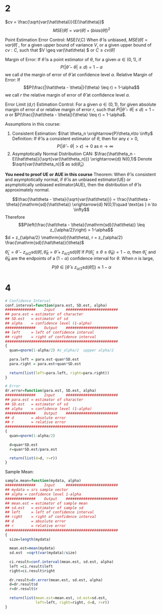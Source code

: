 # 2
$cv = \frac{\sqrt{var(\hat\theta)}}{E(\hat\theta)}$
$$MSE(\hat{\theta}) = var(\hat{\theta}) + (bias(\hat{\theta}))^2$$

Point Estimation Error Control: MSE(V,C)
When $\hat\theta$ is unbiased, $MSE(\hat\theta) = var(\hat\theta)$ , for a given upper bound of variance $V$, or a given upper bound of $cv: C$, such that $V \geq var(\hat\theta) $ or $C \geq cv(\hat\theta)$

Margin of Error:
If $\hat \theta$ is a point estimator of $\theta$, for a given $\alpha \in (0,1)$, if $$P(|\hat\theta - \theta| \leq d) = 1-\alpha$$ we call $d$ the margin of error of $\hat\theta$ at confidence level $\alpha$. 
Relative Margin of Error:
If $$P(\frac{|\hat\theta - \theta|}{\theta} \leq r) = 1-\alpha$$ we call $r$ the relative margin of error of $\hat\theta$ at confidence level $\alpha$. 

Error Limit (d,r) Estimation Control:
For a given $\alpha \in (0,1)$, for given absolute margin of error $d$ or relative margin of error $r$, such that $P(|\hat\theta - \theta| \leq d) = 1-\alpha$ or $P(\frac{|\hat\theta - \theta|}{\theta} \leq r) = 1-\alpha$.

Assumptions in this course:
1. Consistent Estimation: $\hat \theta_n \xrightarrow{P}\theta,n\to \infty$
Definition: If $\hat\theta$ is a consistent estimator of $\theta$, then for any $\epsilon > 0$,
$$P(|\hat\theta - \theta| > \epsilon) \to 0 \text{ as } n \to \infty$$
2. Asymptotically Normal Distribution CAN: $\frac{\hat\theta_n - E(\hat\theta)}{\sqrt{var(\hat\theta_n)}} \xrightarrow{d} N(0,1)$ 
Denote $\sqrt{var(\hat\theta_n)}$ as $\mathrm{sd}(\hat\theta_n)$

**You need to proof UE or AUE in this course**
Theorem: When $\hat\theta$ is consistent and asymptotically normal, if $\hat \theta$ is an unbiased estimator(UE) or asymptotically unbiased estimator(AUE), then the distribution of $\hat\theta$ is approximately normal.

$$\frac{\hat\theta - \theta}{\sqrt{var(\hat\theta)}} = \frac{\hat\theta - \theta}{\mathrm{sd}(\hat\theta)} \xrightarrow{d} N(0,1)\quad \text{as } n \to \infty$$
Therefore $$P\left(\frac{\hat\theta - \theta}{\mathrm{sd}(\hat\theta)} \leq z_{\alpha/2}\right) = 1-\alpha$$
$d = z_{\alpha/2} \mathrm{sd}(\hat\theta), r = z_{\alpha/2} \frac{\mathrm{sd}(\hat\theta)}{\theta}$

$\hat\theta_L = \hat\theta - z_{\alpha/2} \mathrm{sd}(\hat\theta),\hat\theta_R = \hat\theta + z_{\alpha/2} \mathrm{sd}(\hat\theta)$
If $P(\hat\theta_L \leq \theta \leq \hat\theta_R) = 1-\alpha$, then $\hat\theta_L$ and $\hat\theta_R$ are the endpoints of a $(1-\alpha)$ confidence interval for $\theta$.
When $n$ is large, $$P(\theta \in [\hat\theta \pm z_{\alpha/2} \mathrm{sd}(\hat\theta)]) \approx 1-\alpha$$

# 4

```R
# Confidence Interval
conf.interval=function(para.est, SD.est, alpha)
##############    Input     ########################
## para.est = estimator of character
## SD.est   = estimator of sd
## alpha    = confidence level (1-alpha)
##############    Output    ########################
## left     = left of confidence interval
## right    = right of confidence interval
####################################################
{
  quan=qnorm(1-alpha/2) #z_alpha/2  uppper alpha/2
  
  para.left = para.est-quan*SD.est
  para.right = para.est+quan*SD.est
  
  return(list(left=para.left, right=para.right))
}

# Error
dr.error=function(para.est, SD.est, alpha)
##############    Input     ########################
## para.est = estimator of character
## SD.est   = estimator of sd
## alpha    = confidence level (1-alpha)
##############    Output    ########################
## d        = absolute error
## r        = relative error
####################################################
{
  quan=qnorm(1-alpha/2)
  
  d=quan*SD.est
  r=quan*SD.est/para.est

  return(list(d=d, r=r))
}
```

Sample Mean:
```R
sample.mean=function(mydata, alpha)
##############    Input     ########################
## mydata = srs sample vector
## alpha = confidence level 1-alpha
##############    Output    ########################
## mean.est = estimator of sample mean
## sd.est   = estimator of sample sd
## left     = left of confidence interval
## right    = right of confidence interval
## d        = absolute error
## r        = relative error
####################################################
{
  size=length(mydata)
  
  mean.est=mean(mydata)
  sd.est  =sqrt(var(mydata)/size)
  
  ci.result=conf.interval(mean.est, sd.est, alpha)
  left =ci.result$left
  right=ci.result$right
  
  dr.result=dr.error(mean.est, sd.est, alpha)
  d=dr.result$d
  r=dr.result$r
  
  return(list(mean.est=mean.est, sd.est=sd.est, 
              left=left, right=right, d=d, r=r))
}
```



